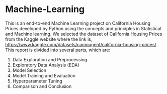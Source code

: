 # Machine-Learning

This is an end-to-end Machine Learning project on California Housing Prices developed by Python 
using the concepts and principles in Statistical and Machine learning. We selected the dataset of 
California Housing Prices from the Kaggle website where the link is, 
https://www.kaggle.com/datasets/camnugent/california-housing-prices/  
This report is divided into several parts, which are: 
1. Data Exploration and Preprocessing 
2. Exploratory Data Analysis (EDA) 
3. Model Selection 
4. Model Training and Evaluation 
5. Hyperparameter Tuning 
6. Comparison and Conclusion 
